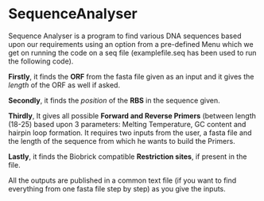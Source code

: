 # SequenceAnalyser

Sequence Analyser is a program to find various DNA sequences based upon our requirements using an option from a pre-defined Menu which we get on running the code on a seq file (examplefile.seq has been used to run the following code). 

**Firstly**, it finds the **ORF** from the fasta file given as an input and it gives the _length_ of the ORF as well if asked.

**Secondly**, it finds the _position_ of the **RBS** in the sequence given.

**Thirdly**, It gives all possible **Forward and Reverse Primers** (between length (18-25) based upon 3 parameters: Melting Temperature, GC content and hairpin loop formation. 
It requires two inputs from the user, a fasta file and the length of the sequence from which he wants to build the Primers.

**Lastly**, it finds the Biobrick compatible **Restriction sites**, if present in the file.

All the outputs are published in a common text file (if you want to find everything from one fasta file step by step) as you give the inputs.

